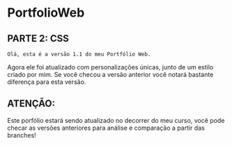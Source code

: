 # PortfolioWeb

## PARTE 2: CSS
    Olá, esta é a versão 1.1 do meu Portfólio Web.
Agora ele foi atualizado com personalizações únicas,
junto de um estilo criado por mim.
    Se você checou a versão anterior você notará bastante diferença
para esta versão.

## ATENÇÃO: 

Este porfólio estará sendo atualizado no decorrer do meu curso, 
você pode checar as versões anteriores para análise e comparação a partir
das branches!